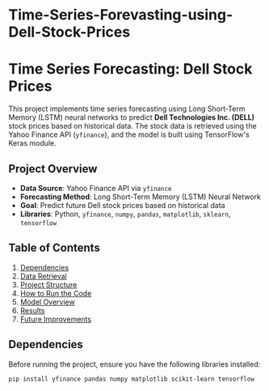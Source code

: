 # Time-Series-Forevasting-using-Dell-Stock-Prices

# Time Series Forecasting: Dell Stock Prices

This project implements time series forecasting using Long Short-Term Memory (LSTM) neural networks to predict **Dell Technologies Inc. (DELL)** stock prices based on historical data. The stock data is retrieved using the Yahoo Finance API (`yfinance`), and the model is built using TensorFlow's Keras module.

## Project Overview

- **Data Source**: Yahoo Finance API via `yfinance`
- **Forecasting Method**: Long Short-Term Memory (LSTM) Neural Network
- **Goal**: Predict future Dell stock prices based on historical data
- **Libraries**: Python, `yfinance`, `numpy`, `pandas`, `matplotlib`, `sklearn`, `tensorflow`

## Table of Contents

1. [Dependencies](#dependencies)
2. [Data Retrieval](#data-retrieval)
3. [Project Structure](#project-structure)
4. [How to Run the Code](#how-to-run-the-code)
5. [Model Overview](#model-overview)
6. [Results](#results)
7. [Future Improvements](#future-improvements)

## Dependencies

Before running the project, ensure you have the following libraries installed:

```bash
pip install yfinance pandas numpy matplotlib scikit-learn tensorflow
